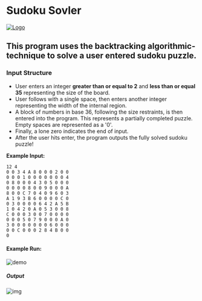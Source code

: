 # Sudoku Sovler
<a href="OTP"><img src="https://live.staticflickr.com/2712/4058168141_ee18c9aafa.jpg" title="Logo" alt="Logo"></a>

## This program uses the backtracking algorithmic-technique to solve a user entered sudoku puzzle. 

### Input Structure

* User enters an integer **greater than or equal to 2** and **less than or equal 35** representing the size of the board.
* User follows with a single space, then enters another integer representing the width of the internal region.
* A block of numbers in base 36, following the size restraints, is then entered into the program. This represents a partially completed puzzle. Empty spaces are represented as a '0'.
* Finally, a lone zero indicates the end of input.
* After the user hits enter, the program outputs the fully solved sudoku puzzle!

**Example Input:**
```
12 4
0 0 3 4 A 8 0 0 0 2 0 0
0 0 0 1 0 0 0 0 0 0 0 4
0 8 0 0 0 4 3 0 5 0 0 0
0 0 0 0 8 0 0 9 0 0 0 A
8 0 0 C 7 0 4 0 9 6 0 3
A 1 9 3 B 6 0 0 0 0 C 0
0 3 0 0 0 0 6 4 2 A 5 B
1 0 4 2 0 A 0 5 3 0 0 8
C 0 0 0 3 0 0 7 0 0 0 0
0 0 0 5 0 7 9 0 0 0 A 0
3 0 0 0 0 0 0 0 6 0 0 0
0 0 C 0 0 0 2 8 4 B 0 0
0
```

#### Example Run:

![demo](http://g.recordit.co/AMQHsQPlKp.gif)

##### Output 

![img](https://i.imgur.com/018QKmF.png)
